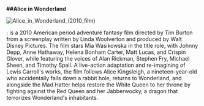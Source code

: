 
**##Alice in Wonderland**


![Alice_in_Wonderland_(2010_film)](https://github.com/Jean096185/app-dev/assets/169012401/05ded91b-d1a7-4769-8edd-fada0b97e04b)


: is a 2010 American period adventure fantasy film directed by Tim Burton from a screenplay written by Linda Woolverton and produced by Walt Disney Pictures. 
The film stars Mia Wasikowska in the title role, with Johnny Depp, Anne Hathaway, Helena Bonham Carter, Matt Lucas, and Crispin Glover, while featuring the voices of Alan Rickman, Stephen Fry, Michael Sheen, and Timothy Spall. A live-action adaptation and re-imagining of Lewis Carroll's works, the film follows Alice Kingsleigh, a nineteen-year-old who accidentally falls down a rabbit hole, returns to Wonderland, and alongside the Mad Hatter helps restore the White Queen to her throne by fighting against the Red Queen and her Jabberwocky, a dragon that terrorizes Wonderland's inhabitants.

